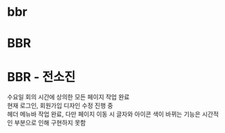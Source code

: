 # bbr  
# BBR 
# BBR - 전소진
수요일 회의 시간에 상의한 모든 페이지 작업 완료<br>
현재 로그인, 회원가입 디자인 수정 진행 중<br>
헤더 메뉴바 작업 완료, 다만 페이지 이동 시 글자와 아이콘 색이 바뀌는 기능은 시간적인 부분으로 인해 구현하지 못함

